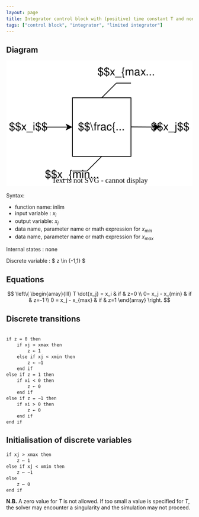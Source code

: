 ```yaml
---
layout: page
title: Integrator control block with (positive) time constant T and non-windup limits on output
tags: ["control block", "integrator", "limited integrator"]
---
```


## Diagram

![integrator diagram](/pages/models/controlBlocks/limitedIntegrator/limitedIntegrator.svg)

Syntax:  

- function name: inlim
- input variable : $x_i$
- output variable: $x_j$
- data name, parameter name or math expression for $x_{min}$
- data name, parameter name or math expression for $x_{max}$

Internal states : none

Discrete variable : $ z \in \{-1,1\} $

## Equations

$$
 \left\{
    \begin{array}{lll}
         T \dot{x_j} = x_i & if & z=0 \\
        0= x_j - x_{min} & if & z=-1 \\
        0 = x_j - x_{max} & if & z=1
    \end{array}
\right.
$$

## Discrete transitions

```

if z = 0 then
    if xj > xmax then
        z ← 1
    else if xj < xmin then
        z ← −1
    end if
else if z = 1 then
    if xi < 0 then
        z ← 0
    end if
else if z = −1 then
    if xi > 0 then
        z ← 0
    end if
end if
```

## Initialisation of discrete variables

```
if xj > xmax then
    z ← 1
else if xj < xmin then
    z ← −1
else
    z ← 0
end if
```

**N.B.** A zero value for $T$ is not allowed. If too small a value is specified for $T$, the solver may encounter a singularity and the simulation may not proceed.